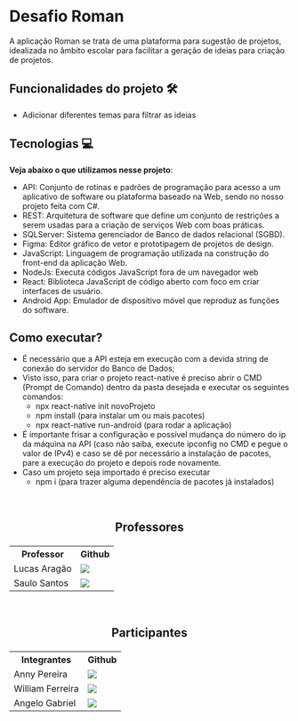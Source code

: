 # Desafio Roman

A aplicação Roman se trata de uma plataforma para sugestão de projetos, idealizada no âmbito escolar para facilitar a geração de ideias para criação de projetos.

## Funcionalidades do projeto 🛠

- Adicionar diferentes temas para filtrar as ideias

## Tecnologias 💻

**Veja abaixo o que utilizamos nesse projeto**:
- API: Conjunto de rotinas e padrões de programação para acesso a um aplicativo de software ou plataforma baseado na Web, sendo no nosso projeto feita com C#.
- REST: Arquitetura de software que define um conjunto de restrições a serem usadas para a criação de serviços Web com boas práticas.
- SQLServer: Sistema gerenciador de Banco de dados relacional (SGBD).
- Figma: Editor gráfico de vetor e prototipagem de projetos de design.
- JavaScript: Linguagem de programação utilizada na construção do front-end da aplicação Web.
- NodeJs: Executa códigos JavaScript fora de um navegador web
- React: Biblioteca JavaScript de código aberto com foco em criar interfaces de usuário.
- Android App: Emulador de dispositivo móvel que reproduz as funções do software.


## Como executar? 
- É necessário que a API esteja em execução com a devida string de conexão do servidor do Banco de Dados;
- Visto isso, para criar o projeto react-native é preciso abrir o CMD (Prompt de Comando) dentro da pasta desejada e executar os seguintes comandos:
    - npx react-native init novoProjeto
    - npm install <pacote> (para instalar um ou mais pacotes)
    - npx react-native run-android (para rodar a aplicação)
- É importante frisar a configuração e possível mudança do número do ip da máquina na API (caso não saiba, execute ipconfig no CMD e pegue o valor de IPv4) e caso se dê por necessário a instalação de pacotes, pare a execução do projeto e depois rode novamente.
- Caso um projeto seja importado é preciso executar
    - npm i  (para trazer alguma dependência de pacotes já instalados)

&nbsp;
&nbsp;

## <p align="center">Professores</p>
<table align="center">
  <tr>
    <th>Professor</th>
    <th>Github</th>
  </tr>
  <tr>
    <td>Lucas Aragão</td>
    <td> <a href="https://github.com/LUCASDESENVOLVEDOR"> <img src="https://img.shields.io/badge/GitHub-100000?style=for-the-badge&logo=github&logoColor=white" /> </a></td>
  </tr>
  <tr>
    <td>Saulo Santos</td>
    <td><a href="https://github.com/Saulomsantos"> <img src="https://img.shields.io/badge/GitHub-100000?style=for-the-badge&logo=github&logoColor=white" /> </a></td>
  </tr>
</table>

&nbsp;
&nbsp;

## <p align="center">Participantes</p>
<table align="center">
  <tr>
    <th>Integrantes</th>
    <th>Github</th>
  </tr>
  <tr>
    <td>Anny Pereira</td>
    <td> <a href="https://github.com/Anny-Pereira"> <img src="https://img.shields.io/badge/GitHub-100000?style=for-the-badge&logo=github&logoColor=white" /> </a></td>
  </tr>
  <tr>
    <td>William Ferreira</td>
    <td> <a href="https://github.com/William-Ferreira665"> <img src="https://img.shields.io/badge/GitHub-100000?style=for-the-badge&logo=github&logoColor=white" /> </a> </td>
  </tr>
  <tr>
    <td>Angelo Gabriel</td>
    <td><a href="https://github.com/Angelogvr"> <img src="https://img.shields.io/badge/GitHub-100000?style=for-the-badge&logo=github&logoColor=white" /> </a></td>
  </tr>
